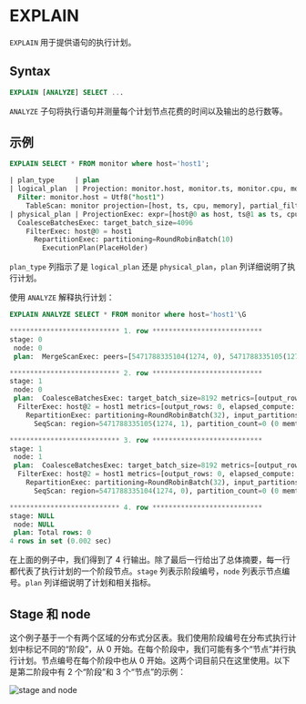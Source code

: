 # EXPLAIN

`EXPLAIN` 用于提供语句的执行计划。

## Syntax

```sql
EXPLAIN [ANALYZE] SELECT ...
```

`ANALYZE` 子句将执行语句并测量每个计划节点花费的时间以及输出的总行数等。

## 示例

```sql
EXPLAIN SELECT * FROM monitor where host='host1';
```

```sql
| plan_type     | plan                                                                                                                                                                                                                                                         
| logical_plan  | Projection: monitor.host, monitor.ts, monitor.cpu, monitor.memory
  Filter: monitor.host = Utf8("host1")
    TableScan: monitor projection=[host, ts, cpu, memory], partial_filters=[monitor.host = Utf8("host1")]                                           |
| physical_plan | ProjectionExec: expr=[host@0 as host, ts@1 as ts, cpu@2 as cpu, memory@3 as memory]
  CoalesceBatchesExec: target_batch_size=4096
    FilterExec: host@0 = host1
      RepartitionExec: partitioning=RoundRobinBatch(10)
        ExecutionPlan(PlaceHolder)
```

`plan_type` 列指示了是 `logical_plan` 还是 `physical_plan`，`plan` 列详细说明了执行计划。

使用 `ANALYZE` 解释执行计划：

```sql
EXPLAIN ANALYZE SELECT * FROM monitor where host='host1'\G
```

```sql
*************************** 1. row ***************************
stage: 0
 node: 0
 plan:  MergeScanExec: peers=[5471788335104(1274, 0), 5471788335105(1274, 1), ] metrics=[output_rows: 0, greptime_exec_read_cost: 0, finish_time: 1496211, ready_time: 846828, first_consume_time: 1491941, ]

*************************** 2. row ***************************
stage: 1
 node: 0
 plan:  CoalesceBatchesExec: target_batch_size=8192 metrics=[output_rows: 0, elapsed_compute: 4147, ]
  FilterExec: host@2 = host1 metrics=[output_rows: 0, elapsed_compute: 32, ]
    RepartitionExec: partitioning=RoundRobinBatch(32), input_partitions=8 metrics=[repart_time: 8, fetch_time: 230515, send_time: 256, ]
      SeqScan: region=5471788335105(1274, 1), partition_count=0 (0 memtable ranges, 0 file ranges) metrics=[output_rows: 0, mem_used: 0, ]

*************************** 3. row ***************************
stage: 1
 node: 1
 plan:  CoalesceBatchesExec: target_batch_size=8192 metrics=[output_rows: 0, elapsed_compute: 3660, ]
  FilterExec: host@2 = host1 metrics=[output_rows: 0, elapsed_compute: 32, ]
    RepartitionExec: partitioning=RoundRobinBatch(32), input_partitions=8 metrics=[repart_time: 8, fetch_time: 113774, send_time: 256, ]
      SeqScan: region=5471788335104(1274, 0), partition_count=0 (0 memtable ranges, 0 file ranges) metrics=[output_rows: 0, mem_used: 0, ]

*************************** 4. row ***************************
stage: NULL
 node: NULL
 plan: Total rows: 0
4 rows in set (0.002 sec)       
```

在上面的例子中，我们得到了 4 行输出。除了最后一行给出了总体摘要，每一行都代表了执行计划的一个阶段节点。`stage` 列表示阶段编号，`node` 列表示节点编号。`plan` 列详细说明了计划和相关指标。

## Stage 和 node

这个例子基于一个有两个区域的分布式分区表。我们使用阶段编号在分布式执行计划中标记不同的“阶段”，从 0 开始。在每个阶段中，我们可能有多个“节点”并行执行计划。节点编号在每个阶段中也从 0 开始。这两个词目前只在这里使用。以下是第二阶段中有 2 个“阶段”和 3 个“节点”的示例：

![stage and node](/explain-stage-and-node.png)